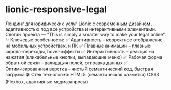 # lionic-responsive-legal
Лендинг для юридических услуг Lionic с современным дизайном, адаптивностью под все устройства и интерактивными элементами. Слоган проекта — "This is simply a smarter way to make your legal online".  ✨ Ключевые особенности: ✅ Адаптивность – корректное отображение на мобильных устройствах, и ПК ✅ Плавные анимации – плавные скролл-переходы, hover-эффекты ✅ Интерактивность – реакция на нажатия (кликабельные кнопки, выпадающие меню) ✅ Рабочая форма обратной связи – валидация полей, отправка данных ✅ Оптимизированная верстка – чистый семантический код, быстрая загрузка  🛠 Стек технологий:  HTML5 (семантическая разметка)  CSS3 (Flexbox, адаптивные медиазапросы)
